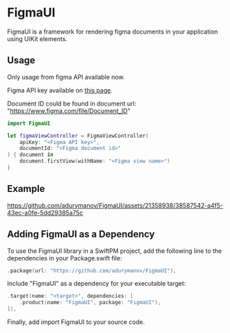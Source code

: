 # FigmaUI

FigmaUI is a framework for rendering figma documents in your application using UIKit elements.

## Usage

Only usage from figma API available now. 

Figma API key available on [this page](https://www.figma.com/developers/api#get-files-endpoint).

Document ID could be found in document url: "https://www.figma.com/file/Document_ID" 

```swift
import FigmaUI

let figmaViewController = FigmaViewController(
    apiKey: "<Figma API key>",
    documentId: "<Figma document id>"
) { document in
    document.firstView(withName: "<Figma view name>")
}
```

## Example

https://github.com/adurymanov/FigmaUI/assets/21358938/38587542-a4f5-43ec-a0fe-5dd29385a75c


## Adding FigmaUI as a Dependency

To use the FigmaUI library in a SwiftPM project, add the following line to the dependencies in your Package.swift file:

```swift
.package(url: "https://github.com/adurymanov/FigmaUI"),
```

Include "FigmaUI" as a dependency for your executable target:

```swift
.target(name: "<target>", dependencies: [
    .product(name: "FigmaUI", package: "FigmaUI"),
]),
```

Finally, add import FigmaUI to your source code.
